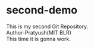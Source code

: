 # second-demo
This is my second Git Repository.
<br>
Author-Pratyush(MIT BLR)
<br>
This time it is gonna work.
